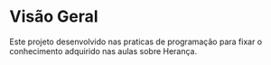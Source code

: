 # **Visão Geral**

Este projeto desenvolvido nas praticas de programação para fixar o conhecimento adquirido nas aulas sobre Herança. 

